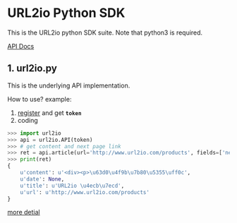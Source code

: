 # URL2io Python SDK

This is the URL2io python SDK suite. Note that python3 is required.

[API Docs](http://www.url2io.com/docs)

## 1. url2io.py

This is the underlying API implementation.

How to use? example:

1. [register](http://www.url2io.com/accounts/register) and get **`token`**
2. coding

```python
>>> import url2io
>>> api = url2io.API(token)
>>> # get content and next page link
>>> ret = api.article(url='http://www.url2io.com/products', fields=['next',])
>>> print(ret)
{
    u'content': u'<div><p>\u63d0\u4f9b\u7b80\u5355\uff0c',
    u'date': None,
    u'title': u'URL2io \u4ecb\u7ecd',
    u'url': u'http://www.url2io.com/products'
}
```

[more detial](http://blog.url2io.com/url2io-python-sdk/example%20show%20how%20to%20use%20SDK/)
